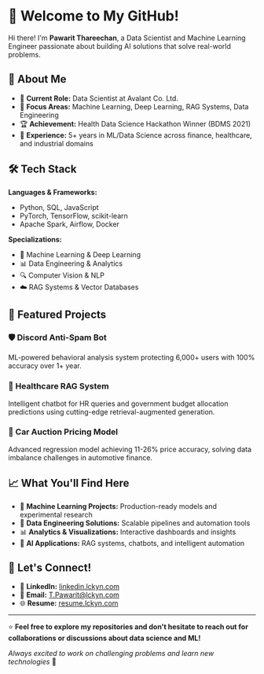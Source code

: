 # 👋 Welcome to My GitHub!

Hi there! I'm **Pawarit Thareechan**, a Data Scientist and Machine Learning Engineer passionate about building AI solutions that solve real-world problems.

## 🚀 About Me

- 🔬 **Current Role:** Data Scientist at Avalant Co. Ltd.
- 🎯 **Focus Areas:** Machine Learning, Deep Learning, RAG Systems, Data Engineering
- 🏆 **Achievement:** Health Data Science Hackathon Winner (BDMS 2021)
- 💼 **Experience:** 5+ years in ML/Data Science across finance, healthcare, and industrial domains

## 🛠️ Tech Stack

**Languages & Frameworks:**
- Python, SQL, JavaScript
- PyTorch, TensorFlow, scikit-learn
- Apache Spark, Airflow, Docker

**Specializations:**
- 🤖 Machine Learning & Deep Learning
- 📊 Data Engineering & Analytics
- 🔍 Computer Vision & NLP
- ☁️ RAG Systems & Vector Databases

## 🌟 Featured Projects

### 🛡️ Discord Anti-Spam Bot
ML-powered behavioral analysis system protecting 6,000+ users with 100% accuracy over 1+ year.

### 🏥 Healthcare RAG System
Intelligent chatbot for HR queries and government budget allocation predictions using cutting-edge retrieval-augmented generation.

### 🚗 Car Auction Pricing Model
Advanced regression model achieving 11-26% price accuracy, solving data imbalance challenges in automotive finance.

## 📈 What You'll Find Here

- 🧠 **Machine Learning Projects:** Production-ready models and experimental research
- 🔧 **Data Engineering Solutions:** Scalable pipelines and automation tools
- 📊 **Analytics & Visualizations:** Interactive dashboards and insights
- 🤖 **AI Applications:** RAG systems, chatbots, and intelligent automation

## 🤝 Let's Connect!

- 💼 **LinkedIn:** [linkedin.lckyn.com](https://linkedin.lckyn.com)
- 📧 **Email:** T.Pawarit@lckyn.com
- 🌐 **Resume:** [resume.lckyn.com](https://resume.lckyn.com)

---

⭐ **Feel free to explore my repositories and don't hesitate to reach out for collaborations or discussions about data science and ML!**

*Always excited to work on challenging problems and learn new technologies* 🚀

